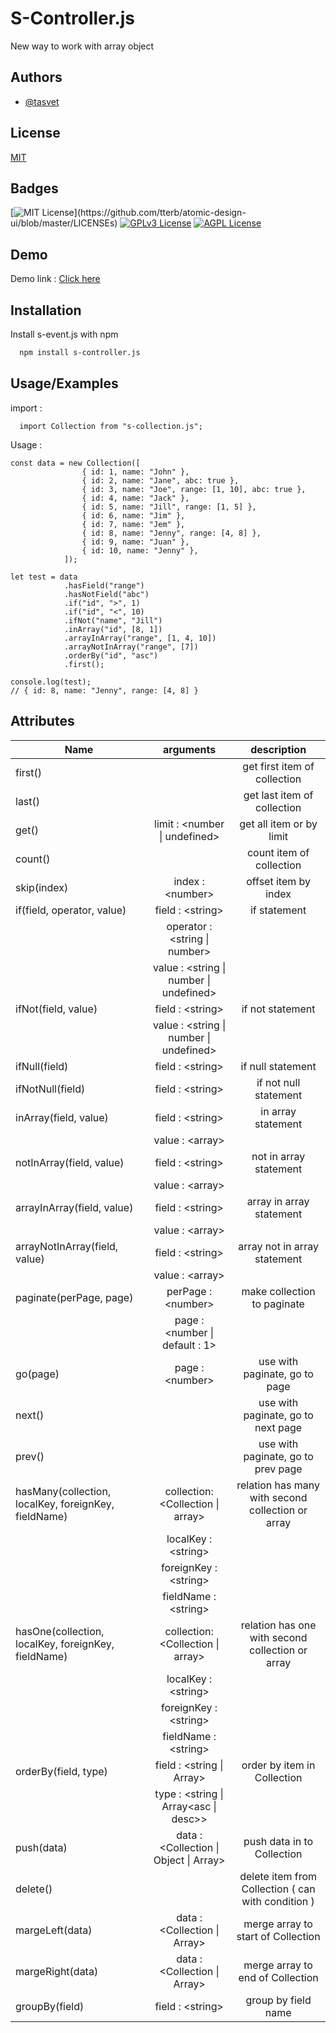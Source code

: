 
# S-Controller.js
New way to work with array object
## Authors

- [@tasvet](https://www.npmjs.com/~tasvet)

## License

[MIT](https://choosealicense.com/licenses/mit/)


## Badges

[![MIT License](https://img.shields.io/apm/l/atomic-design-ui.svg?)](https://github.com/tterb/atomic-design-ui/blob/master/LICENSEs)
[![GPLv3 License](https://img.shields.io/badge/License-GPL%20v3-yellow.svg)](https://opensource.org/licenses/)
[![AGPL License](https://img.shields.io/badge/license-AGPL-blue.svg)](http://www.gnu.org/licenses/agpl-3.0)


## Demo

Demo link : [Click here](https://codesandbox.io/s/s-collection-js-test-in-angular-98574p?file=/src/app/app.component.ts)


## Installation

Install s-event.js with npm

```bash
  npm install s-controller.js
```
    
## Usage/Examples
import : 
```
  import Collection from "s-collection.js";
```
Usage :
```
const data = new Collection([
                { id: 1, name: "John" },
                { id: 2, name: "Jane", abc: true },
                { id: 3, name: "Joe", range: [1, 10], abc: true },
                { id: 4, name: "Jack" },
                { id: 5, name: "Jill", range: [1, 5] },
                { id: 6, name: "Jim" },
                { id: 7, name: "Jem" },
                { id: 8, name: "Jenny", range: [4, 8] },
                { id: 9, name: "Juan" },
                { id: 10, name: "Jenny" },
            ]);

let test = data
            .hasField("range")
            .hasNotField("abc")
            .if("id", ">", 1)
            .if("id", "<", 10)
            .ifNot("name", "Jill")
            .inArray("id", [8, 1])
            .arrayInArray("range", [1, 4, 10])
            .arrayNotInArray("range", [7])
            .orderBy("id", "asc")
            .first();

console.log(test);
// { id: 8, name: "Jenny", range: [4, 8] }
```

## Attributes
| Name   |      arguments      |  description |
|----------|:-------------:|:------:|
| first() |   | get first item of collection |
| last() |       |   get last item of collection |
| get() | limit : \<number \| undefined\> |    get all item or by limit |
| count() |   | count item of collection |
| skip(index) | index : \<number\> |    offset item by index |
| if(field, operator, value) | field : \<string\> | if statement |
|| operator : \<string \| number\> ||
|| value : \<string \| number \| undefined\>||
| ifNot(field, value) | field : \<string\> | if not statement |
|| value : \<string \| number \| undefined\>||
| ifNull(field) | field : \<string\> | if null statement |
| ifNotNull(field) | field : \<string\> | if not null statement |
| inArray(field, value) | field : \<string\> | in array statement |
|| value : \<array\>||
| notInArray(field, value) | field : \<string\> | not in array statement |
|| value : \<array\>||
| arrayInArray(field, value) | field : \<string\> | array in array statement |
|| value : \<array\>||
| arrayNotInArray(field, value) | field : \<string\> | array not in array statement |
|| value : \<array\>||
| paginate(perPage, page) | perPage : \<number\> | make collection to paginate |
|| page : \<number \| default : 1\>||
| go(page) | page : \<number\> | use with paginate, go to page |
| next() |  | use with paginate, go to next page |
| prev() |  | use with paginate, go to prev page |
|hasMany(collection, localKey, foreignKey, fieldName)|collection: \<Collection \| array\> | relation has many with second collection or array |
||localKey : \<string\>||
||foreignKey : \<string\>||
||fieldName : \<string\> ||
|hasOne(collection, localKey, foreignKey, fieldName)|collection: \<Collection \| array\> | relation has one with second collection or array |
||localKey : \<string\>||
||foreignKey : \<string\>||
||fieldName : \<string\> ||
| orderBy(field, type) | field : \<string \| Array\> | order by item in Collection |
||type : \<string \| Array\<asc \| desc\>\> ||
| push(data) |data : \<Collection \| Object \| Array\> | push data in to Collection | 
| delete() || delete item from Collection ( can with condition ) |
| margeLeft(data) | data : \<Collection \| Array\> |merge array to start of Collection|
| margeRight(data) | data : \<Collection \| Array\> |merge array to end of Collection|
| groupBy(field) | field : \<string\> |group by field name|